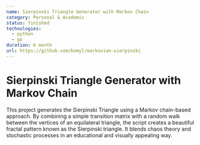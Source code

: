 ```yaml
---
name: Sierpinski Triangle Generator with Markov Chain
category: Personal & Academic
status: finished
technologies:
  - python
  - go
duration: 6 month
url: https://github.com/komyl/markovian-sierpinski
---
```

<!--StartFragment-->

# Sierpinski Triangle Generator with Markov Chain

[](https://github.com/komyl/markovian-sierpinski/blob/main/README.md#sierpinski-triangle-generator-with-markov-chain)

This project generates the Sierpinski Triangle using a Markov chain-based approach. By combining a simple transition matrix with a random walk between the vertices of an equilateral triangle, the script creates a beautiful fractal pattern known as the Sierpinski triangle. It blends chaos theory and stochastic processes in an educational and visually appealing way.

<!--EndFragment-->